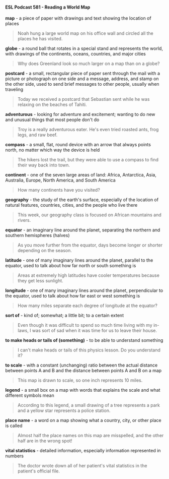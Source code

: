 #### ESL Podcast 581 - Reading a World Map

**map** - a piece of paper with drawings and text showing the location of places

> Noah hung a large world map on his office wall and circled all the places he has
visited.

**globe** - a round ball that rotates in a special stand and represents the world, with
drawings of the continents, oceans, countries, and major cities

> Why does Greenland look so much larger on a map than on a globe?

**postcard** - a small, rectangular piece of paper sent through the mail with a
picture or photograph on one side and a message, address, and stamp on the
other side, used to send brief messages to other people, usually when traveling

> Today we received a postcard that Sebastian sent while he was relaxing on the
beaches of Tahiti.

**adventurous** - looking for adventure and excitement; wanting to do new and
unusual things that most people don't do

> Troy is a really adventurous eater. He's even tried roasted ants, frog legs, and
raw beef.

**compass** - a small, flat, round device with an arrow that always points north, no
matter which way the device is held

> The hikers lost the trail, but they were able to use a compass to find their way
back into town.

**continent** - one of the seven large areas of land: Africa, Antarctica, Asia,
Australia, Europe, North America, and South America

> How many continents have you visited?

**geography** - the study of the earth's surface, especially of the location of natural
features, countries, cities, and the people who live there

> This week, our geography class is focused on African mountains and rivers.

**equator** - an imaginary line around the planet, separating the northern and
southern hemispheres (halves)

> As you move further from the equator, days become longer or shorter
depending on the season.

**latitude** - one of many imaginary lines around the planet, parallel to the equator,
used to talk about how far north or south something is

> Areas at extremely high latitudes have cooler temperatures because they get
less sunlight.

**longitude** - one of many imaginary lines around the planet, perpendicular to the
equator, used to talk about how far east or west something is

> How many miles separate each degree of longitude at the equator?

**sort of** - kind of; somewhat; a little bit; to a certain extent

> Even though it was difficult to spend so much time living with my in-laws, I was
sort of sad when it was time for us to leave their house.

**to make heads or tails of (something)** - to be able to understand something

> I can't make heads or tails of this physics lesson. Do you understand it?

**to scale** - with a constant (unchanging) ratio between the actual distance
between points A and B and the distance between points A and B on a map

> This map is drawn to scale, so one inch represents 10 miles.

**legend** - a small box on a map with words that explains the scale and what
different symbols mean

> According to this legend, a small drawing of a tree represents a park and a
yellow star represents a police station.

**place name** - a word on a map showing what a country, city, or other place is
called

> Almost half the place names on this map are misspelled, and the other half are
in the wrong spot!

**vital statistics** - detailed information, especially information represented in
numbers

> The doctor wrote down all of her patient's vital statistics in the patient's official
file.

